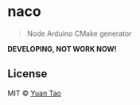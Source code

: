 # naco

> Node Arduino CMake generator

__DEVELOPING, NOT WORK NOW!__

## License

MIT © [Yuan Tao](http://github.com/taoyuan)
